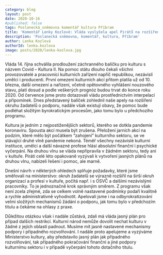 ```yaml
---
category: blog
layout: post
date: 2020-10-16
#published: false
tags: Poslanecká_sněmovna komentář kultura Příbram
title: 'Komentář Lenky Kozlové: Vláda vyslyšela apel Pirátů na rozšíření okruhu příjemců pomoci, chceme znát dlouhodobé podmínky podpory v kultuře'
description: 'Poslanecká sněmovna, komentář, kultura, Příbram'
author: Lenka Kozlová
authorId: lenka.kozlova
image: posts/2020/lenka-kozlova.jpg
---
```


Vláda 14. října schválila prodloužení záchranného balíčku pro kulturu s názvem Covid – Kultura II. Na pomoc státu dlouho čekali všichni provozovatelé a pracovníci kulturních zařízení napříč republikou, nezávislí umělci i producenti. První omezení kulturních akcí přitom platila už od 10. března, další omezení a nařízení, včetně opětovného vyhlášení nouzového stavu, platí dosud a podle veškerých prognóz budou trvat do konce roku 2020. Od července jsme proto dotazovali vládu prostřednictvím interpelací a připomínek. Dnes představený balíček zohlednil naše apely na rozšíření okruhu žadatelů o podporu, nadále však existují obavy, že pomoc bude podléhat složitým byrokratickým procesům, jako tomu bylo u předchozího programu.

Kultura je jedním z nejpostiženějších sektorů, kterého se dotkla pandemie koronaviru. Spousta akcí musela být zrušena. Přeložení jarních akcí na podzim, které mělo být počátkem “zahojení” kulturního sektoru, se ve stávající druhé vlně pandemie nekoná. Téměř všechny nezávislé kulturní instituce, umělci a další návazné profese hlásí absolutní finanční i psychické vyčerpání. Na druhou vlnu se vláda nepřipravila v žádném sektoru, tedy ani v kultuře. Piráti celé léto opakovaně vyzývali k vytvoření jasných plánů na druhou vlnu, nabízeli řešení i pomoc, ale marně. 

Dnešní návrh v některých ohledech splňuje požadavky, které jsme směřovali na ministerstvo: okruh žadatelů se výrazně rozšířil na širší okruh organizací a profesí v kultuře, počítá např. i s OSVČ a dalšími nezávislými pracovníky. To je jednoznačně krok správným směrem. Z programu však není zcela zřejmé, zda se celkem volně nastavené podmínky podaří kvalitně a rychle administrativně vyhodnotit.  Apelovali jsme i na odbyrokratizování velmi složitých mechanismů žádání o podporu, jak tomu bylo v předchozím titulu a čekáme na ohlasy z praxe.

Důležitou otázkou však i nadále zůstává, zdali má vláda jasný plán pro případ dalších restrikcí. Kulturní národ nemůže dovolit nechat kulturu v žádné z jejích oblastí padnout. Musíme mít jasně nastavené mechanismy podpory i případného rozvolňování. I nadále proto apelujeme a vyzýváme Ministerstvo kultury, aby představilo jasný plán jak případného rozvolňování, tak případného pokračování finanční a jiné podpory kulturnímu sektoru i v případě vyčerpání tohoto dotačního titulu. 

